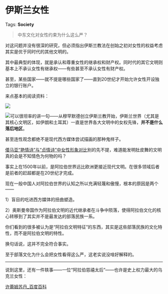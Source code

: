 # 伊斯兰女性

Tags: **Society**

> 中东文化对女性约束为什么这么严？



对这问题并没有很深的研究，但必须指出伊斯兰教法在创始之初对女性的权益考虑其实是优于同时代的其他文明的。

其中最典型的体现，就是承认和尊重女性的继承权和财产权。同时代的其它文明则基本上不承认女性有继承权——有些甚至不承认女性有财产权。

甚至，某些国家——就不提是哪些国家了——直到20世纪才开始允许女性开设独立的银行账户。

来点基本的阅读资料：

![](https://pic1.zhimg.com/50/v2-ec13069f03523b60b1f6d2e27048f19c_720w.jpg?source=1940ef5c)  


![](https://pic3.zhimg.com/50/v2-c9622bc6dfb748b652c24ffb815da5bb_720w.jpg?source=1940ef5c)可以很坦率的讲一句——从穆罕默德创立伊斯兰教开始，伊斯兰世界（尤其是其核心文明区，如伊朗和土耳其）一直是世界各大文明中的女权先锋，**并不是什么落后地区**。

甚至连性观念都绝不是现代西方媒体尝试描画的那种鬼样子。

[倭马亚“艳情诗”与“贞情诗”中女性形象对比](https://link.zhihu.com/?target=https%3A//wk.baidu.com/view/e52309d27f1922791688e841%3Fpcf%3D2%26re%3Dview%26bfetype%3Dnew)别的先不提，难道能发明肚皮舞的文明真的会是不知情色为何物的吗？

事实上在1500年以前，是阿拉伯世界远比欧洲更接近现代文明。在很多领域后者是前者的赶超都是在20世纪才完成。

现在一般中国人对阿拉伯世界的认知之所以充满轻蔑和傲慢，根本的原因是两个——

1）盲目的吃进西方媒体的扭曲塑造。

2）奥斯曼帝国作为阿拉伯文明的近代继承者在斗争中陨落，使得阿拉伯文化的核心转移到了其实并不是最发达的部落民族一系。

你们看到的很多被认为是“阿拉伯文明特征”的东西，其实是这些部落民族的文化特性，而不是阿拉伯文明的特性。

换句话说，这并不完全符合事实。

至于部落文化为什么会把女性看得这么严，这老实说没啥好解释的。



---

说到这里，还有一件轶事——一位“阿拉伯慈禧太后”——也许是史上权力最大的乌克兰女性：

[许蕾姆苏丹\_百度百科](https://link.zhihu.com/?target=https%3A//baike.baidu.com/item/%25E8%25AE%25B8%25E8%2595%25BE%25E5%25A7%2586%25E8%258B%258F%25E4%25B8%25B9/9828561)


